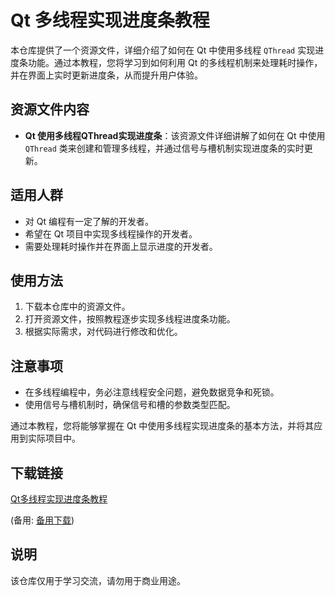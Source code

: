 # Qt 多线程实现进度条教程

本仓库提供了一个资源文件，详细介绍了如何在 Qt 中使用多线程 `QThread` 实现进度条功能。通过本教程，您将学习到如何利用 Qt 的多线程机制来处理耗时操作，并在界面上实时更新进度条，从而提升用户体验。

## 资源文件内容

- **Qt 使用多线程QThread实现进度条**：该资源文件详细讲解了如何在 Qt 中使用 `QThread` 类来创建和管理多线程，并通过信号与槽机制实现进度条的实时更新。

## 适用人群

- 对 Qt 编程有一定了解的开发者。
- 希望在 Qt 项目中实现多线程操作的开发者。
- 需要处理耗时操作并在界面上显示进度的开发者。

## 使用方法

1. 下载本仓库中的资源文件。
2. 打开资源文件，按照教程逐步实现多线程进度条功能。
3. 根据实际需求，对代码进行修改和优化。

## 注意事项

- 在多线程编程中，务必注意线程安全问题，避免数据竞争和死锁。
- 使用信号与槽机制时，确保信号和槽的参数类型匹配。

通过本教程，您将能够掌握在 Qt 中使用多线程实现进度条的基本方法，并将其应用到实际项目中。

## 下载链接
[Qt多线程实现进度条教程](https://pan.quark.cn/s/00acf028e304) 

(备用: [备用下载](https://pan.baidu.com/s/1eyQprkHhoB94FdVGK2HDug?pwd=37zx))

## 说明

该仓库仅用于学习交流，请勿用于商业用途。
